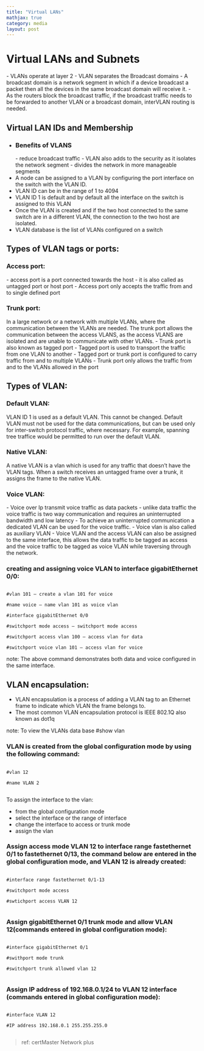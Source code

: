 ```yaml
---
title: "Virtual LANs"
mathjax: true
category: media
layout: post
---
```

<h1>Virtual LANs and Subnets</h1>
- VLANs operate at layer 2
- VLAN separates the Broadcast domains
- A broadcast domain is a network segment in which if a device broadcast a packet then all the devices in the same broadcast domain will receive it.
- As the routers block the broadcast traffic, if the broadcast traffic needs to be forwarded to another VLAN or a broadcast domain, interVLAN routing is needed.

<h2>Virtual LAN IDs and Membership</h2>

- <h3>Benefits of VLANS</h3>
    - reduce broadcast traffic
    - VLAN also adds to the security as it isolates the network segment
    - divides the network in more manageable segments
- A node can be assigned to a VLAN by configuring the port interface on the switch with the VLAN ID.
- VLAN ID can be in the range of 1 to 4094
- VLAN ID 1 is default and by default all the interface on the switch is assigned to this VLAN
- Once the VLAN is created and if the two host connected to the same switch are in a different VLAN, the connection to the two host are isolated.
- VLAN database is the list of VLANs configured on a switch


<h2>Types of VLAN tags or ports: </h2>

<h3>Access port:</h3>
- access port is a port connected towards the host
- it is also called as untagged port or host port
- Access port only accepts the traffic from and to single defined port

<h3>Trunk port:</h3>
In a large network or a network with multiple VLANs, where the communication between the VLANs are needed. The trunk port allows the communication between the access VLANS, as the access VLANS are isolated and are unable to communicate with other VLANs.
- Trunk port is also known as tagged port
- Tagged port is used to transport the traffic from one VLAN to another
- Tagged port or trunk port is configured to carry traffic from and to multiple VLANs
- Trunk port only allows the traffic from and to the VLANs allowed in the port

<h2>Types of VLAN:</h2>
<h3>Default VLAN:</h3>

VLAN ID 1 is used as a default VLAN. This cannot be changed. Default VLAN must not be used for the data communications, but can be used only for inter-switch protocol traffic, where necessary. For example, spanning tree traffice would be permitted to run over the default VLAN.

<h3>Native VLAN:</h3>

A native VLAN is a vlan which is used for any traffic that doesn’t have the VLAN tags. When a switch receives an untagged frame over a trunk, it assigns the frame to the native VLAN. 

<h3>Voice VLAN:</h3>
- Voice over Ip transmit voice traffic as data packets
- unlike data traffic the voice traffic is two way communication and requires an uninterrupted bandwidth and low latency
- To achieve an uninterrupted communication a dedicated VLAN can be used for the voice traffic.
- Voice vlan is also called as auxiliary VLAN
- Voice VLAN and the access VLAN can also be assigned to the same interface, this allows the data traffic to be tagged as access and the voice traffic to be tagged as voice VLAN while traversing through the network.

<h3>creating and assigning voice VLAN to interface gigabitEthernet 0/0:</h3>
<code>
#vlan 101 — create a vlan 101 for voice<br>
#name voice — name vlan 101 as voice vlan<br>
#interface gigabitEthernet 0/0<br>
#switchport mode access — switchport mode access<br>
#switchport access vlan 100 — access vlan for data <br>
#switchport voice vlan 101 — access vlan for voice <br>
</code>
note: The above command demonstrates both data and voice configured in the same interface.



<h2>VLAN encapsulation:</h2>

- VLAN encapsulation is a process of adding a VLAN tag to an Ethernet frame to indicate which VLAN the frame belongs to.
- The most common VLAN encapsulation protocol is IEEE 802.1Q also known as dot1q


note: To view the VLANs data base #show vlan 

<h3>VLAN is created from the global configuration mode by using the following command:</h3>

<code> 
#vlan 12 <br>
#name VLAN 2<br>
</code>

To assign the interface to the vlan:
- from the global configuration mode
- select the interface or the range of interface
- change the interface to access or trunk mode
- assign the vlan

<h3>Assign access mode VLAN 12 to interface range fastethernet 0/1 to fastethernet 0/13,  the command below are entered in the global configuration mode, and VLAN 12 is already created:</h3>
<code>
#interface range fastethernet 0/1-13 <br>
#switchport mode access<br>
#swtichport access VLAN 12<br>
</code>

<h3>Assign gigabitEthernet 0/1 trunk mode and allow VLAN 12(commands entered in global configuration mode):</h3>
<code>
#interface gigabitEthernet 0/1<br>
#swithport mode trunk<br>
#switchport trunk allowed vlan 12<br>
</code>

<h3>Assign IP address of 192.168.0.1/24 to VLAN 12 interface (commands entered in global configuration mode):</h3>
<code>
#interface VLAN 12<br>
#IP address 192.168.0.1 255.255.255.0<br>
</code>


>ref: certMaster Network plus